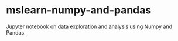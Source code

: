 # mslearn-numpy-and-pandas
Jupyter notebook on data exploration and analysis using Numpy and Pandas.
